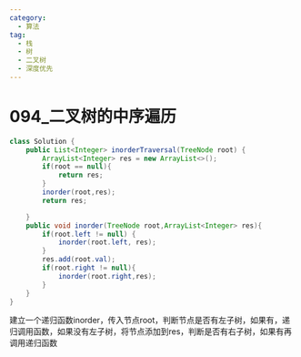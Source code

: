 ```yaml
---
category: 
  - 算法
tag: 
  - 栈
  - 树
  - 二叉树
  - 深度优先
---
```


# 094_二叉树的中序遍历

<Badge text="简单" type="tip" vertical="middle" />




```java
class Solution {
    public List<Integer> inorderTraversal(TreeNode root) {
        ArrayList<Integer> res = new ArrayList<>();
        if(root == null){
            return res;
        }
        inorder(root,res);
        return res;

    }
    public void inorder(TreeNode root,ArrayList<Integer> res){
        if(root.left != null) {
            inorder(root.left, res);
        }
        res.add(root.val);
        if(root.right != null){
            inorder(root.right,res);
        }
    }
}
```

建立一个递归函数inorder，传入节点root，判断节点是否有左子树，如果有，递归调用函数，如果没有左子树，将节点添加到res，判断是否有右子树，如果有再调用递归函数